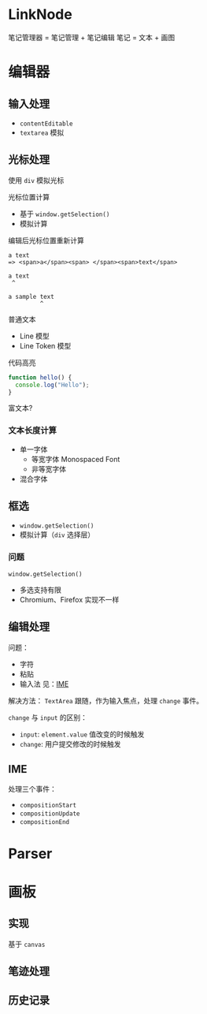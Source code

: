 # LinkNode
笔记管理器 = 笔记管理 + 笔记编辑
笔记 = 文本 + 画图

# 编辑器

## 输入处理
- `contentEditable`
- `textarea` 模拟


## 光标处理

使用 `div` 模拟光标

光标位置计算
- 基于 `window.getSelection()`
- 模拟计算


编辑后光标位置重新计算
```
a text
=> <span>a</span><span> </span><span>text</span>

a text
 ^

a sample text
         ^
```

普通文本
- Line 模型
- Line Token 模型

代码高亮
```javascript
function hello() {
  console.log("Hello");
}
```

富文本?


### 文本长度计算
- 单一字体
  - 等宽字体 Monospaced Font
  - 非等宽字体
- 混合字体

## 框选
- `window.getSelection()`
- 模拟计算（`div` 选择层）


### 问题
`window.getSelection()`
- 多选支持有限
- Chromium、Firefox 实现不一样

## 编辑处理
问题：
- 字符
- 粘贴
- 输入法 见：[IME](#IME)

解决方法：
`TextArea` 跟随，作为输入焦点，处理 `change` 事件。

`change` 与 `input` 的区别：
- `input`: `element.value` 值改变的时候触发
- `change`: 用户提交修改的时候触发

## IME
处理三个事件：
- `compositionStart`
- `compositionUpdate`
- `compositionEnd`


# Parser



# 画板

## 实现
基于 `canvas`

## 笔迹处理

## 历史记录
